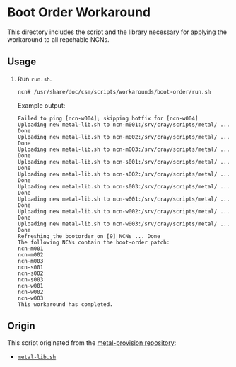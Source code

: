 # Boot Order Workaround

This directory includes the script and the library necessary for applying the workaround to all reachable NCNs.

## Usage

1. Run `run.sh`.

    ```bash
    ncn# /usr/share/doc/csm/scripts/workarounds/boot-order/run.sh
    ```

   Example output:

   ```text
   Failed to ping [ncn-w004]; skipping hotfix for [ncn-w004]
   Uploading new metal-lib.sh to ncn-m001:/srv/cray/scripts/metal/ ... Done
   Uploading new metal-lib.sh to ncn-m002:/srv/cray/scripts/metal/ ... Done
   Uploading new metal-lib.sh to ncn-m003:/srv/cray/scripts/metal/ ... Done
   Uploading new metal-lib.sh to ncn-s001:/srv/cray/scripts/metal/ ... Done
   Uploading new metal-lib.sh to ncn-s002:/srv/cray/scripts/metal/ ... Done
   Uploading new metal-lib.sh to ncn-s003:/srv/cray/scripts/metal/ ... Done
   Uploading new metal-lib.sh to ncn-w001:/srv/cray/scripts/metal/ ... Done
   Uploading new metal-lib.sh to ncn-w002:/srv/cray/scripts/metal/ ... Done
   Uploading new metal-lib.sh to ncn-w003:/srv/cray/scripts/metal/ ... Done
   Refreshing the bootorder on [9] NCNs ... Done
   The following NCNs contain the boot-order patch:
   ncn-m001
   ncn-m002
   ncn-m003
   ncn-s001
   ncn-s002
   ncn-s003
   ncn-w001
   ncn-w002
   ncn-w003
   This workaround has completed.
   ```

## Origin

This script originated from the [metal-provision repository](https://github.com/Cray-HPE/metal-provision/tree/v1.3.4):

- [`metal-lib.sh`](https://github.com/Cray-HPE/metal-provision/blob/v1.3.4/roles/ncn-common/files/scripts/metal/metal-lib.sh)
